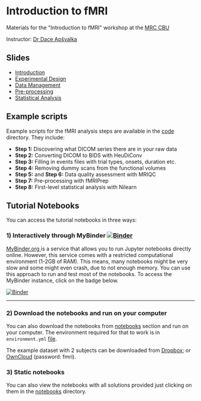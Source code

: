 # Introduction to fMRI
Materials for the "Introduction to fMRI" workshop at the [MRC CBU](https://www.mrc-cbu.cam.ac.uk/) 

Instructor: [Dr Dace Apšvalka](http://dcdace.net)

## Slides

* [Introduction](slides/fMRI_01_Introduction.pdf)
* [Experimental Design](slides/fMRI_02_Experimental-Design.pdf)
* [Data Management](slides/fMRI_03_Data-Management.pdf)
* [Pre-processing](slides/fMRI_04_Preprocessing.pdf)
* [Statistical Analysis](slides/fMRI_05_StatisticalAnalysis.pdf) 

## Example scripts

Example scripts for the fMRI analysis steps are available in the [code](code) directory. They include:

* **Step 1:** Discovering what DICOM series there are in your raw data
* **Step 2:** Converting DICOM to BIDS with HeuDiConv
* **Step 3:** Filling in events files with trial types, onsets, duration etc.
* **Step 4:** Removing dummy scans from the functional volumes
* **Step 5:** and **Step 6:**  Data quality assessment with MRIQC
* **Step 7:** Pre-processing with fMRIPrep
* **Step 8:** First-level statistical analysis with Nilearn 

## Tutorial Notebooks

You can access the tutorial notebooks in three ways:

### 1) Interactively through MyBinder [![Binder](https://mybinder.org/badge_logo.svg)](https://mybinder.org/v2/gh/dcdace/fMRI_training/1033062d5d22f52164bf6ea882254881ef5853cf?urlpath=tree/notebooks)

[MyBinder.org ](https://mybinder.org)  is a service that allows you to run Jupyter notebooks directly online. However, this service comes with a restricted computational environment (1-2GB of RAM). This means, many notebooks might be very slow and some might even crash, due to not enough memory. You can use this approach to run and test most of the notebooks. To access the MyBinder instance, click on the badge below.

[![Binder](https://mybinder.org/badge_logo.svg)](https://mybinder.org/v2/gh/dcdace/fMRI_training/1033062d5d22f52164bf6ea882254881ef5853cf?urlpath=tree/notebooks)

___
### 2) Download the notebooks and run on your computer
You can also download the notebooks from [notebooks](notebooks) section and run on your computer. The environment required for that to work is in `environment.yml` [file](environment.yml). 

The example dataset with 2 subjects can be downloaded from [Dropbox](https://dl.dropboxusercontent.com/s/q030cu844joczm6/FaceRecognition.zip); 
or [OwnCloud](https://cloud.mrc-cbu.cam.ac.uk/index.php/s/zBQMYOSnNorebmE) (password: fmri).



### 3) Static notebooks
You can also view the notebooks with all solutions provided just clicking on them in the [notebooks](notebooks) directory.
